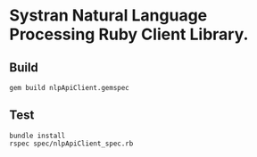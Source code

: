 Systran Natural Language Processing Ruby Client Library.
===================


Build
-------------
```
gem build nlpApiClient.gemspec
```


Test
-------------
```
bundle install
rspec spec/nlpApiClient_spec.rb
```
